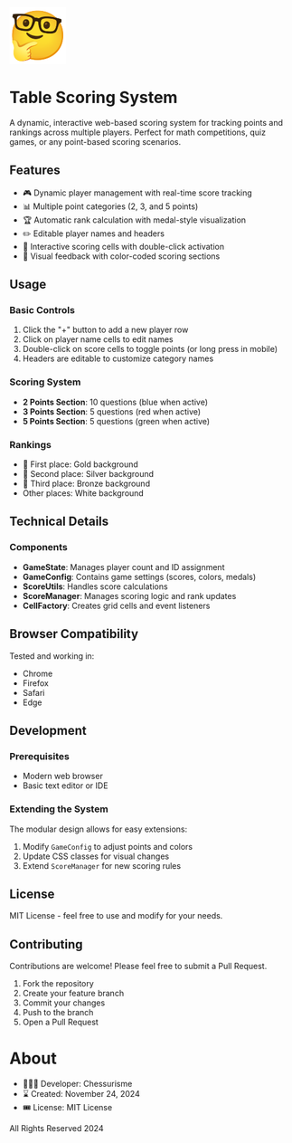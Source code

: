 <img height="100px" src="./logo.png" alt="A yellow emoji wearing black-rimmed glasses with a thoughtful expression, resting its hand on its chin.">

# Table Scoring System

A dynamic, interactive web-based scoring system for tracking points and rankings across multiple players. Perfect for math competitions, quiz games, or any point-based scoring scenarios.

## Features

- 🎮 Dynamic player management with real-time score tracking
- 📊 Multiple point categories (2, 3, and 5 points)
- 🏆 Automatic rank calculation with medal-style visualization
- ✏️ Editable player names and headers
- 🎯 Interactive scoring cells with double-click activation
- 🎨 Visual feedback with color-coded scoring sections

## Usage

### Basic Controls

1. Click the "+" button to add a new player row
2. Click on player name cells to edit names
3. Double-click on score cells to toggle points (or long press in mobile)
4. Headers are editable to customize category names

### Scoring System

- **2 Points Section**: 10 questions (blue when active)
- **3 Points Section**: 5 questions (red when active)
- **5 Points Section**: 5 questions (green when active)

### Rankings

- 🥇 First place: Gold background
- 🥈 Second place: Silver background
- 🥉 Third place: Bronze background
- Other places: White background

## Technical Details

### Components

- **GameState**: Manages player count and ID assignment
- **GameConfig**: Contains game settings (scores, colors, medals)
- **ScoreUtils**: Handles score calculations
- **ScoreManager**: Manages scoring logic and rank updates
- **CellFactory**: Creates grid cells and event listeners

## Browser Compatibility

Tested and working in:

- Chrome
- Firefox
- Safari
- Edge

## Development

### Prerequisites

- Modern web browser
- Basic text editor or IDE

### Extending the System

The modular design allows for easy extensions:

1. Modify `GameConfig` to adjust points and colors
2. Update CSS classes for visual changes
3. Extend `ScoreManager` for new scoring rules

## License

MIT License - feel free to use and modify for your needs.

## Contributing

Contributions are welcome! Please feel free to submit a Pull Request.

1. Fork the repository
2. Create your feature branch
3. Commit your changes
4. Push to the branch
5. Open a Pull Request

# About

- 👨🏼‍💻 Developer: Chessurisme
- ⌛ Created: November 24, 2024
- 🎟️ License: MIT License

All Rights Reserved 2024

